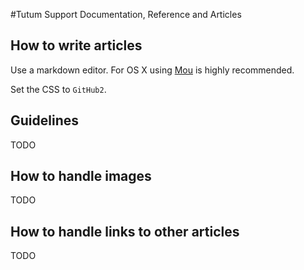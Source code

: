 #Tutum Support Documentation, Reference and Articles

## How to write articles

Use a markdown editor. For OS X using [Mou](http://25.io/mou/) is highly recommended.

Set the CSS to `GitHub2`. 

## Guidelines

TODO

## How to handle images

TODO

## How to handle links to other articles

TODO
